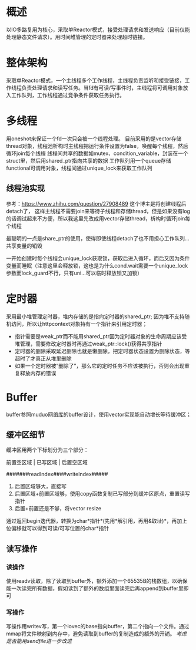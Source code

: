 # 概述
以IO多路复用为核心，采取单Reactor模式，接受处理请求和发送响应（目前仅能处理静态文件请求）。用时间堆管理的定时器来处理超时链接。



# 整体架构

采取单Reactor模式，一个主线程多个工作线程，主线程负责监听和接受链接，工作线程负责处理请求和读写任务。当fd有可读/写事件时，主线程将可调用对象放入工作队列，工作线程通过竞争条件获取任务执行。



# 多线程
用oneshot来保证一个fd一次只会被一个线程处理。
目前采用的是vector存储thread对象，线程池析构时主线程把运行条件设置为false，唤醒每个线程，然后循环join每个线程
线程间共享的数据如mutex、condition_variable，封装在一个struct里，然后用shared_ptr指向共享的数据
工作队列用一个queue存储functional可调用对象，线程间通过unique_lock来获取工作队列
## 线程池实现
参考：https://www.zhihu.com/question/27908489
这个博主是将创建线程后detach了， 这样主线程不需要join来等待子线程和存储thread，但是如果没有log的话调试起来不方便，所以我这里先改成用vector存储thread，析构时循环join每个线程

最聪明的一点是share_ptr的使用，使得即使线程detach了也不用担心工作队列...共享变量的销毁

一开始创建时每个线程会unique_lock获取锁，获取后进入循环，而后又因为条件变量而睡眠（注意这里会释放锁，这也是为什么cond.wait需要一个unique_lock参数而lock_guard不行，只有uni...可以临时释放锁又加锁）



# 定时器
采用最小堆管理定时器，堆内存储的是指向定时器的shared_ptr; 因为堆不支持随机访问，所以让httpcontext对象持有一个指针来引用定时器；

- 指针需要是weak_ptr而不能用shared_ptr因为定时器对象的生命周期应该受堆管理，需要修改定时器时再通过weak_ptr::lock()获得共享指针
- 定时器的删除采取延迟删除也就是懒删除，把定时器状态设置为删除状态，等超时了才真正从堆里删除
- 如果一个定时器被“删除了”，那么它的定时任务不应该被执行，否则会出现重复释放内存的错误



# Buffer
buffer参照muduo网络库的buffer设计，使用vector<char>实现能自动增长等待缓冲区；

## 缓冲区细节

缓冲区用两个下标划分为三个部分： 

前置空区域 	| 	已写区域 	| 	后置空区域

#######readIndex####writeIndex#####

1. 后置区域够大，直接写
2. 后置区域+前置区域够，使用copy函数复制已写部分到缓冲区原点，重置读写指针
3. 后置+前置还是不够，将vector resize

通过返回begin迭代器，转换为char\*指针*(先用\*解引用，再用&取址)*，再加上位偏移就可以得到可读/可写位置的char\*指针

## 读写操作

### 读操作

使用readv读取，除了读取到buffer外，额外添加一个65535B的栈数组，以确保能一次读完所有数据，假如读到了额外的数组里面读完后再append到buffer里即可

### 写操作

写操作用writev写，第一个iovec的base指向buffer，第二个指向一个文件。通过mmap将文件映射到内存中，避免读取到buffer的复制造成的额外的开销。 *考虑是否能用sendfile进一步改进* 